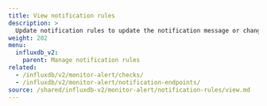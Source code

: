 ```yaml
---
title: View notification rules
description: >
  Update notification rules to update the notification message or change the schedule or conditions.
weight: 202
menu:
  influxdb_v2:
    parent: Manage notification rules
related:
  - /influxdb/v2/monitor-alert/checks/
  - /influxdb/v2/monitor-alert/notification-endpoints/
source: /shared/influxdb-v2/monitor-alert/notification-rules/view.md
---
```


<!-- The content for this file is located at
// SOURCE content/shared/influxdb-v2/monitor-alert/notification-rules/view.md -->
